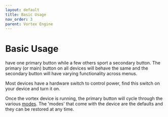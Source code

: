 ```yaml
---
layout: default
title: Basic Usage
nav_order: 3
parent: Vortex Engine
---
```


# Basic Usage

 have one primary button while a few others sport a secondary button.  The primary (or main) button on all devices will behave the same and the secondary button will have varying functionality across menus.

Most devices have a hardware switch to control power, find this switch on your device and turn it on.

Once the vortex device is running, the primary button will cycle through the various [modes](modes.html). The 'modes' that come with the device are the defaults and they can be restored at any time.
